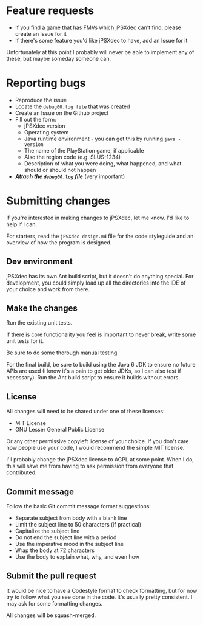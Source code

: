 
# Feature requests

* If you find a game that has FMVs which jPSXdec can't find, please create an Issue for it
* If there's some feature you'd like jPSXdec to have, add an Issue for it

Unfortunately at this point I probably will never be able to implement any of these, but maybe someday someone can.

# Reporting bugs

* Reproduce the issue
* Locate the `debug00.log file` that was created
* Create an Issue on the Github project
* Fill out the form:
  * jPSXdec version
  * Operating system
  * Java runtime environment - you can get this by running `java -version`
  * The name of the PlayStation game, if applicable
  * Also the region code (e.g. SLUS-1234)
  * Description of what you were doing, what happened, and what should or should not happen
* ***Attach the `debug00.log` file*** (very important)

# Submitting changes

If you're interested in making changes to jPSXdec, let me know. I'd like to help if I can.

For starters, read the `jPSXdec-design.md` file for the code styleguide and an overview of how
the program is designed.

## Dev environment

jPSXdec has its own Ant build script, but it doesn't do anything special.
For development, you could simply load up all the directories into the
IDE of your choice and work from there.

## Make the changes

Run the existing unit tests.

If there is core functionality you feel is important to never break,
write some unit tests for it.

Be sure to do some thorough manual testing.

For the final build, be sure to build using the Java 6 JDK to ensure no future APIs are used (I know it's a pain to get older JDKs, so I can also test if necessary). Run the Ant build script to ensure it builds without errors.

## License

All changes will need to be shared under one of these licenses:

* MIT License
* GNU Lesser General Public License

Or any other permissive copyleft license of your choice. If you don't care
how people use your code, I would recommend the simple MIT license.

I'll probably change the jPSXdec license to AGPL at some point. When I do, 
this will save me from having to ask permission from everyone that contributed.

## Commit message

Follow the basic Git commit message format suggestions:

* Separate subject from body with a blank line
* Limit the subject line to 50 characters (if practical)
* Capitalize the subject line
* Do not end the subject line with a period
* Use the imperative mood in the subject line
* Wrap the body at 72 characters
* Use the body to explain what, why, and even how

## Submit the pull request

It would be nice to have a Codestyle format to check formatting, but
for now try to follow what you see done in the code. It's usually
pretty consistent. I may ask for some formatting changes.

All changes will be squash-merged.
